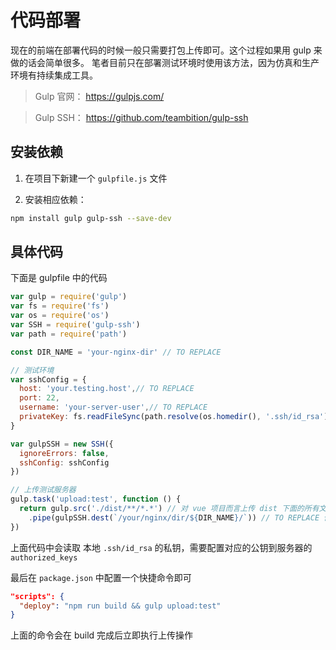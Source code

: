 # 代码部署

现在的前端在部署代码的时候一般只需要打包上传即可。这个过程如果用 gulp 来做的话会简单很多。
笔者目前只在部署测试环境时使用该方法，因为仿真和生产环境有持续集成工具。
> Gulp 官网： <https://gulpjs.com/>

> Gulp SSH： <https://github.com/teambition/gulp-ssh>

## 安装依赖

1. 在项目下新建一个 `gulpfile.js` 文件

2. 安装相应依赖：
```bash
npm install gulp gulp-ssh --save-dev
```



## 具体代码
下面是 gulpfile 中的代码

```javascript
var gulp = require('gulp')
var fs = require('fs')
var os = require('os')
var SSH = require('gulp-ssh')
var path = require('path')

const DIR_NAME = 'your-nginx-dir' // TO REPLACE

// 测试环境
var sshConfig = {
  host: 'your.testing.host',// TO REPLACE
  port: 22,
  username: 'your-server-user',// TO REPLACE
  privateKey: fs.readFileSync(path.resolve(os.homedir(), '.ssh/id_rsa')) // 服务器上放上你的 public key
}

var gulpSSH = new SSH({
  ignoreErrors: false,
  sshConfig: sshConfig
})

// 上传测试服务器
gulp.task('upload:test', function () {
  return gulp.src('./dist/**/*.*') // 对 vue 项目而言上传 dist 下面的所有文件
    .pipe(gulpSSH.dest(`/your/nginx/dir/${DIR_NAME}/`)) // TO REPLACE 你服务器上对应的 nginx 目录
})

```

上面代码中会读取 本地 `.ssh/id_rsa` 的私钥，需要配置对应的公钥到服务器的 `authorized_keys`

最后在 `package.json` 中配置一个快捷命令即可

```json
"scripts": {
  "deploy": "npm run build && gulp upload:test"
}
```
上面的命令会在 build 完成后立即执行上传操作